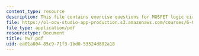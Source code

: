 ```yaml
---
content_type: resource
description: This file contains exercise questions for MOSFET logic circuits.
file: https://ol-ocw-studio-app-production.s3.amazonaws.com/courses/6-012-microelectronic-devices-and-circuits-fall-2005/ea01a80485c971f31bd053524d802a18_hw7.pdf
file_type: application/pdf
resourcetype: Document
title: hw7.pdf
uid: ea01a804-85c9-71f3-1bd0-53524d802a18
---
```


